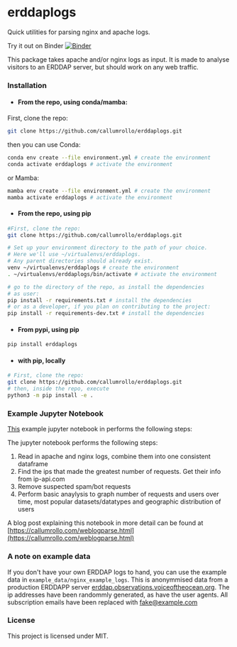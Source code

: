 # erddaplogs

Quick utilities for parsing nginx and apache logs.

Try it out on Binder [![Binder](https://mybinder.org/badge_logo.svg)](https://mybinder.org/v2/gh/callumrollo/erddaplogs/HEAD?labpath=weblogs-parse-demo.ipynb)

This package takes apache and/or nginx logs as input. It is made to analyse visitors to an ERDDAP server, but should work on any web traffic.

### Installation
* #### From the repo, using conda/mamba:

First, clone the repo:
```sh 
git clone https://github.com/callumrollo/erddaplogs.git
```
then you can use Conda:
```sh
conda env create --file environment.yml # create the environment 
conda activate erddaplogs # activate the environment
```
or Mamba:  

```sh
mamba env create --file environment.yml # create the environment 
mamba activate erddaplogs # activate the environment
```

* #### From the repo, using pip

```sh
#First, clone the repo:
git clone https://github.com/callumrollo/erddaplogs.git

# Set up your environment directory to the path of your choice.
# Here we'll use ~/virtualenvs/erddaplogs.  
# Any parent directories should already exist.
venv ~/virtualenvs/erddaplogs # create the environment
. ~/virtualenvs/erddaplogs/bin/activate # activate the environment

# go to the directory of the repo, as install the dependencies 
# as user:
pip install -r requirements.txt # install the dependencies
# or as a developer, if you plan on contributing to the project:
pip install -r requirements-dev.txt # install the dependencies
```

* #### From pypi, using pip

```sh
pip install erddaplogs
```

* #### with pip, locally

```sh 
# First, clone the repo:
git clone https://github.com/callumrollo/erddaplogs.git 
# then, inside the repo, execute
python3 -m pip install -e .
```

### Example Jupyter Notebook

[This](https://github.com/callumrollo/erddaplogs/blob/main/weblogs-parse-demo.ipynb) example jupyter notebook in performs the following steps:


The jupyter notebook performs the following steps:

1. Read in apache and nginx logs, combine them into one consistent dataframe
2. Find the ips that made the greatest number of requests. Get their info from ip-api.com
3. Remove suspected spam/bot requests
4. Perform basic anaylysis to graph number of requests and users over time, most popular datasets/datatypes and geographic distribution of users

A blog post explaining this notebook in more detail can be found at [https://callumrollo.com/weblogparse.html](https://callumrollo.com/weblogparse.html)

### A note on example data

If you don't have your own ERDDAP logs to hand, you can use the example data in `example_data/nginx_example_logs`. This is anonymmised data from a production ERDDAPP server [erddap.observations.voiceoftheocean.org](https://erddap.observations.voiceoftheocean.org/erddap). The ip addresses have been randommly generated, as have the user agents. All subscription emails have been replaced with fake@example.com


### License

This project is licensed under MIT.
